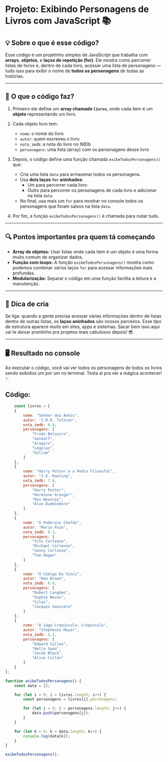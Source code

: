 # Projeto: Exibindo Personagens de Livros com JavaScript 📚

## 💡 Sobre o que é esse código?

Esse código é um projetinho simples de JavaScript que trabalha com **arrays**, **objetos**, e **laços de repetição (for)**. Ele mostra como percorrer listas de livros e, dentro de cada livro, acessar uma lista de personagens — tudo isso para exibir o nome de **todos os personagens** de todas as histórias.

---

## 🚀 O que o código faz?

1. Primeiro ele define um **array chamado `livros`**, onde cada item é um **objeto** representando um livro.
2. Cada objeto livro tem:
   - `nome`: o nome do livro
   - `autor`: quem escreveu o livro
   - `nota_imdb`: a nota do livro no IMDb
   - `personagens`: uma lista (array) com os personagens desse livro

3. Depois, o código define uma função chamada `exibeTodosPersonagens()` que:

   - Cria uma lista `data` para armazenar todos os personagens.
   - Usa **dois laços `for` aninhados**:
     - Um para percorrer cada livro
     - Outro para percorrer os personagens de cada livro e adicionar na lista `data`
   - No final, usa mais um `for` para mostrar no console todos os personagens que foram salvos na lista `data`.

4. Por fim, a função `exibeTodosPersonagens()` é chamada para rodar tudo.

---

## 🔍 Pontos importantes pra quem tá começando

- **Array de objetos:** Usar listas onde cada item é um objeto é uma forma muito comum de organizar dados.
- **Função com loops:** A função `exibeTodosPersonagens()` mostra como podemos combinar vários laços `for` para acessar informações mais profundas.
- **Modularização:** Separar o código em uma função facilita a leitura e a manutenção.

---

## 🧠 Dica de cria

Se liga: quando a gente precisa acessar várias informações dentro de listas dentro de outras listas, os **laços aninhados** são nossos parceiros. Esse tipo de estrutura aparece muito em sites, apps e sistemas. Sacar bem isso aqui vai te deixar prontinho pra projetos mais cabulosos depois! 😎

---

## 🖥️ Resultado no console

Ao executar o código, você vai ver todos os personagens de todos os livros sendo exibidos um por um no terminal. Testa aí pra ver a mágica acontecer! ✨



## Código:
```js
    const livros = [
    {
        nome: "Senhor dos Anéis",
        autor: "J.R.R. Tolkien",
        nota_imdb: 8.8,
        personagens: [
            "Frodo Bolseiro",
            "Gandalf",
            "Aragorn",
            "Legolas",
            "Gollum"
        ]
    },
    {
        nome: "Harry Potter e a Pedra Filosofal",
        autor: "J.K. Rowling",
        nota_imdb: 7.6,
        personagens: [
            "Harry Potter",
            "Hermione Granger",
            "Ron Weasley",
            "Alvo Dumbledore"
        ]
    },
    {
        nome: "O Poderoso Chefão",
        autor: "Mario Puzo",
        nota_imdb: 9.2,
        personagens: [
            "Vito Corleone",
            "Michael Corleone",
            "Sonny Corleone",
            "Tom Hagen"
        ]
    },
    {
        nome: "O Código Da Vinci",
        autor: "Dan Brown",
        nota_imdb: 6.6,
        personagens: [
            "Robert Langdon",
            "Sophie Neveu",
            "Silas",
            "Jacques Saunière"
        ]
    },
    {
        nome: "A Saga Crepúsculo: Crepúsculo",
        autor: "Stephenie Meyer",
        nota_imdb: 5.2,
        personagens: [
            "Edward Cullen",
            "Bella Swan",
            "Jacob Black",
            "Alice Cullen"
        ]
    }
];

function exibeTodosPersonagens() {
    const data = [];

    for (let i = 0; i < livros.length; i++) {
        const personagens = livros[i].personagens;

        for (let j = 0; j < personagens.length; j++) {
            data.push(personagens[j]);
        }
    }

    for (let k = 0; k < data.length; k++) {
        console.log(data[k]);
    }
}

exibeTodosPersonagens();

```